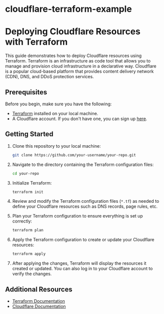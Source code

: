 # cloudflare-terraform-example
# Deploying Cloudflare Resources with Terraform

This guide demonstrates how to deploy Cloudflare resources using Terraform. Terraform is an infrastructure as code tool that allows you to manage and provision cloud infrastructure in a declarative way. Cloudflare is a popular cloud-based platform that provides content delivery network (CDN), DNS, and DDoS protection services.

## Prerequisites

Before you begin, make sure you have the following:

- [Terraform](https://www.terraform.io/downloads.html) installed on your local machine.
- A Cloudflare account. If you don't have one, you can sign up [here](https://www.cloudflare.com/).

## Getting Started

1. Clone this repository to your local machine:

    ```bash
    git clone https://github.com/your-username/your-repo.git
    ```

2. Navigate to the directory containing the Terraform configuration files:

    ```bash
    cd your-repo
    ```

3. Initialize Terraform:

    ```bash
    terraform init
    ```

4. Review and modify the Terraform configuration files (`*.tf`) as needed to define your Cloudflare resources such as DNS records, page rules, etc.

5. Plan your Terraform configuration to ensure everything is set up correctly:

    ```bash
    terraform plan
    ```

6. Apply the Terraform configuration to create or update your Cloudflare resources:

    ```bash
    terraform apply
    ```

7. After applying the changes, Terraform will display the resources it created or updated. You can also log in to your Cloudflare account to verify the changes.

## Additional Resources

- [Terraform Documentation](https://www.terraform.io/docs/index.html)
- [Cloudflare Documentation](https://developers.cloudflare.com/)

